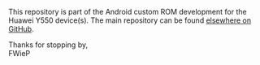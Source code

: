 This repository is part of the Android custom ROM development
for the Huawei Y550 device(s). The main repository can be found
[elsewhere on GitHub][1].

Thanks for stopping by,  
FWieP

[1]: https://github.com/fwiep/android_device_huawei_y550
